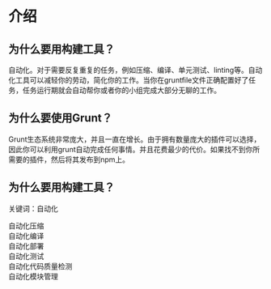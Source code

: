 # 介绍  

## 为什么要用构建工具？  

自动化。对于需要反复重复的任务，例如压缩、编译、单元测试、linting等。自动化工具可以减轻你的劳动，简化你的工作。当你在gruntfile文件正确配置好了任务，任务运行期就会自动帮你或者你的小组完成大部分无聊的工作。  

## 为什么要使用Grunt？  

Grunt生态系统非常庞大，并且一直在增长。由于拥有数量庞大的插件可以选择，因此你可以利用grunt自动完成任何事情。并且花费最少的代价。如果找不到你所需要的插件，然后将其发布到npm上。

## 为什么要用构建工具？

关键词：自动化  

自动化压缩  
自动化编译  
自动化部署  
自动化测试  
自动化代码质量检测  
自动化模块管理  

